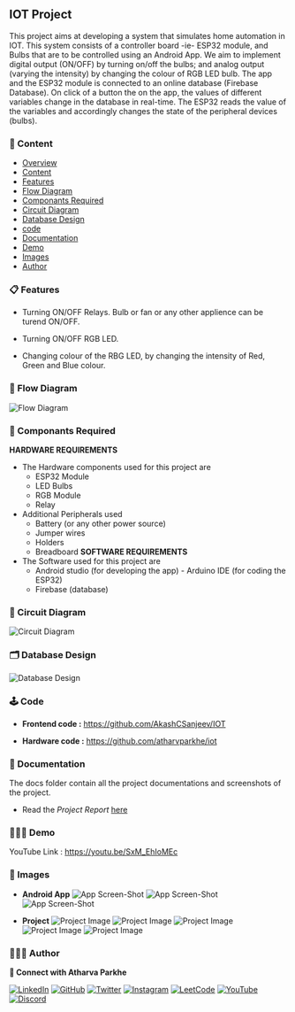 
## IOT Project

This project aims at developing a system that simulates home automation in IOT. This system consists of a controller board -ie- ESP32 module, and Bulbs that are to be controlled using an Android App. We aim to implement digital output (ON/OFF) by turning on/off the bulbs; and analog output (varying the intensity) by changing the colour of RGB LED bulb.
The app and the ESP32 module is connected to an online database (Firebase Database). On click of a button the on the app, the values of different variables change in the database in real-time. The ESP32 reads the value of the variables and accordingly changes the state of the peripheral devices (bulbs).


### 🔗 Content

* [Overview](#iot-project)
* [Content](#-content)
* [Features](#-features)
* [Flow Diagram](#-flow-diagram)
* [Componants Required](#-componants-required)
* [Circuit Diagram](#-circuit-diagram)
* [Database Design](#-database-design)
* [code](#-code)
* [Documentation](#-documentation)
* [Demo](#-demo)
* [Images](#-images)
* [Author](#-author)
 

### 📋 Features

- Turning ON/OFF Relays. Bulb or fan or any other applience can be turend ON/OFF.

- Turning ON/OFF RGB LED. 

- Changing colour of the RBG LED, by changing the intensity of Red, Green and Blue colour.


### 🧠 Flow Diagram

![Flow Diagram](docs/flow-diagram.png)


### 🔩 Componants Required

**HARDWARE REQUIREMENTS**
- The Hardware components used for this project are
    - ESP32 Module
    - LED Bulbs
    - RGB Module
    - Relay
- Additional Peripherals used
    - Battery (or any other power source) 
    - Jumper wires
    - Holders
    - Breadboard
**SOFTWARE REQUIREMENTS**
- The Software used for this project are
    - Android studio (for developing the app) - Arduino IDE (for coding the ESP32)
    - Firebase (database)


### 🔗 Circuit Diagram

![Circuit Diagram](docs/circuit-diagram.png)


### 🗂 Database Design

![Database Design](docs/database-design.png)


### 🕹 Code

- **Frontend code :** https://github.com/AkashCSanjeev/IOT

- **Hardware code :** https://github.com/atharvparkhe/iot


### 📄 Documentation

The docs folder contain all the project documentations and screenshots of the project.

- Read the *Project Report* [here](docs/project-report.pdf)


### 🧑🏻‍💻 Demo

YouTube Link : https://youtu.be/SxM_EhIoMEc


### 🌄 Images

- **Android App**
![App Screen-Shot](docs/app/app-ss1.jpeg)
![App Screen-Shot](docs/app/app-ss2.jpeg)
![App Screen-Shot](docs/app/app-ss3.jpeg)

- **Project**
![Project Image](docs/project/project-img1.jpeg)
![Project Image](docs/project/project-img2.jpeg)
![Project Image](docs/project/project-img3.jpeg)
![Project Image](docs/project/project-img4.jpeg)
![Project Image](docs/project/project-img5.jpeg)


### 🙋🏻‍♂️ Author

**🤝 Connect with Atharva Parkhe**

[![LinkedIn](https://img.shields.io/badge/LinkedIn-0077B5?style=for-the-badge&logo=linkedin&logoColor=white)](https://www.linkedin.com/in/atharva-parkhe-3283b2202/)
[![GitHub](https://img.shields.io/badge/GitHub-100000?style=for-the-badge&logo=github&logoColor=white)](https://www.github.com/atharvparkhe/)
[![Twitter](https://img.shields.io/badge/Twitter-1DA1F2?style=for-the-badge&logo=twitter&logoColor=white)](https://www.twitter.com/atharvparkhe/)
[![Instagram](https://img.shields.io/badge/Instagram-E4405F?style=for-the-badge&logo=instagram&logoColor=white)](https://www.instagram.com/atharvparkhe/)
[![LeetCode](https://img.shields.io/badge/-LeetCode-FFA116?style=for-the-badge&logo=LeetCode&logoColor=black)](https://leetcode.com/patharv777/)
[![YouTube](https://img.shields.io/badge/YouTube-FF0000?style=for-the-badge&logo=youtube&logoColor=white)](https://www.youtube.com/channel/UChimOJO64hOqtE7HCgtiIig)
[![Discord](https://img.shields.io/badge/Discord-5865F2?style=for-the-badge&logo=discord&logoColor=white)](https://discord.gg/8WNC43Xsfc)
